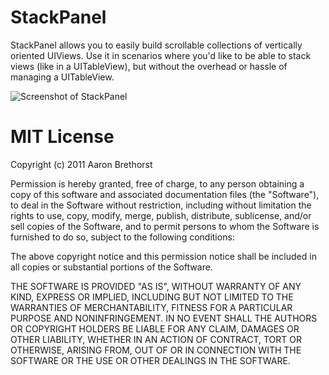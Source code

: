StackPanel
====

StackPanel allows you to easily build scrollable collections of vertically oriented UIViews. Use it in scenarios where you'd like to be able to stack views (like in a UITableView), but without the overhead or hassle of managing a UITableView. 

![Screenshot of StackPanel](https://github.com/aaronbrethorst/StackPanel/raw/master/stackpanel.png)

MIT License
====

Copyright (c) 2011 Aaron Brethorst

Permission is hereby granted, free of charge, to any person obtaining a copy
of this software and associated documentation files (the "Software"), to deal
in the Software without restriction, including without limitation the rights
to use, copy, modify, merge, publish, distribute, sublicense, and/or sell
copies of the Software, and to permit persons to whom the Software is
furnished to do so, subject to the following conditions:

The above copyright notice and this permission notice shall be included in
all copies or substantial portions of the Software.

THE SOFTWARE IS PROVIDED "AS IS", WITHOUT WARRANTY OF ANY KIND, EXPRESS OR
IMPLIED, INCLUDING BUT NOT LIMITED TO THE WARRANTIES OF MERCHANTABILITY,
FITNESS FOR A PARTICULAR PURPOSE AND NONINFRINGEMENT. IN NO EVENT SHALL THE
AUTHORS OR COPYRIGHT HOLDERS BE LIABLE FOR ANY CLAIM, DAMAGES OR OTHER
LIABILITY, WHETHER IN AN ACTION OF CONTRACT, TORT OR OTHERWISE, ARISING FROM,
OUT OF OR IN CONNECTION WITH THE SOFTWARE OR THE USE OR OTHER DEALINGS IN
THE SOFTWARE.